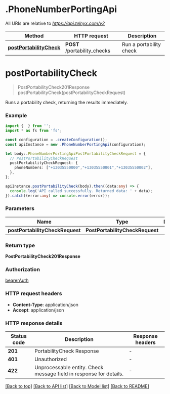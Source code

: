 # .PhoneNumberPortingApi

All URIs are relative to *https://api.telnyx.com/v2*

Method | HTTP request | Description
------------- | ------------- | -------------
[**postPortabilityCheck**](PhoneNumberPortingApi.md#postPortabilityCheck) | **POST** /portability_checks | Run a portability check


# **postPortabilityCheck**
> PostPortabilityCheck201Response postPortabilityCheck(postPortabilityCheckRequest)

Runs a portability check, returning the results immediately.

### Example


```typescript
import {  } from '';
import * as fs from 'fs';

const configuration = .createConfiguration();
const apiInstance = new .PhoneNumberPortingApi(configuration);

let body:.PhoneNumberPortingApiPostPortabilityCheckRequest = {
  // PostPortabilityCheckRequest
  postPortabilityCheckRequest: {
    phoneNumbers: ["+13035550000","+13035550001","+13035550002"],
  },
};

apiInstance.postPortabilityCheck(body).then((data:any) => {
  console.log('API called successfully. Returned data: ' + data);
}).catch((error:any) => console.error(error));
```


### Parameters

Name | Type | Description  | Notes
------------- | ------------- | ------------- | -------------
 **postPortabilityCheckRequest** | **PostPortabilityCheckRequest**|  |


### Return type

**PostPortabilityCheck201Response**

### Authorization

[bearerAuth](README.md#bearerAuth)

### HTTP request headers

 - **Content-Type**: application/json
 - **Accept**: application/json


### HTTP response details
| Status code | Description | Response headers |
|-------------|-------------|------------------|
**201** | PortabilityCheck Response |  -  |
**401** | Unauthorized |  -  |
**422** | Unprocessable entity. Check message field in response for details. |  -  |

[[Back to top]](#) [[Back to API list]](README.md#documentation-for-api-endpoints) [[Back to Model list]](README.md#documentation-for-models) [[Back to README]](README.md)


